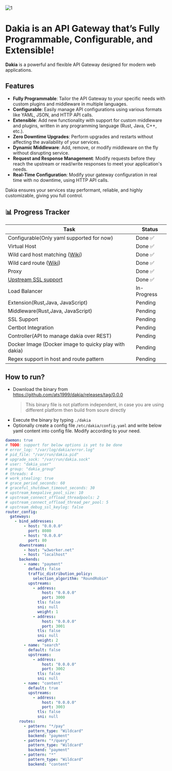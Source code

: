 <!--
```text
_______
\  ___ `'.                    .          .--.
 ' |--.\  \                 .'|          |__|
 | |    \  '              .'  |          .--.
 | |     |  '     __     <    |          |  |     __
 | |     |  |  .:--.'.    |   | ____     |  |  .:--.'.
 | |     ' .' / |   \ |   |   | \ .'     |  | / |   \ |
 | |___.' /'  `" __ | |   |   |/  .      |  | `" __ | |
/_______.'/    .'.''| |   |    /\  \     |__|  .'.''| |
\_______|/    / /   | |_  |   |  \  \         / /   | |_
              \ \._,\ '/  '    \  \  \        \ \._,\ '/
               `--'  `"  '------'  '---'       `--'  `"
```
-->

<!-- canva logo url -> https://www.canva.com/design/DAGZAdY1d9c/YCHWZRD78H5j0CAWaaF6gw/edit -->

![1](https://github.com/user-attachments/assets/fd00ba75-3f0d-4806-b3c9-cc972ebaf126)

# Dakia is an API Gateway that’s Fully Programmable, Configurable, and Extensible!

**Dakia** is a powerful and flexible API Gateway designed for modern web applications.

## Features

- **Fully Programmable**: Tailor the API Gateway to your specific needs with custom plugins and middleware in multiple languages.
- **Configurable**: Easily manage API configurations using various formats like YAML, JSON, and HTTP API calls.
- **Extensible**: Add new functionality with support for custom middleware and plugins, written in any programming language (Rust, Java, C++, etc.).
- **Zero Downtime Upgrades**: Perform upgrades and restarts without affecting the availability of your services.
- **Dynamic Middleware**: Add, remove, or modify middleware on the fly without disrupting service.
- **Request and Response Management**: Modify requests before they reach the upstream or read/write responses to meet your application's needs.
- **Real-Time Configuration**: Modify your gateway configuration in real time with no downtime, using HTTP API calls.

Dakia ensures your services stay performant, reliable, and highly customizable, giving you full control.

## 📊 Progress Tracker

| Task                                                                               | Status      |
| ---------------------------------------------------------------------------------- | ----------- |
| Configurable(Only yaml supported for now)                                          | Done ✅     |
| Virtual Host                                                                       | Done ✅     |
| Wild card host matching ([Wiki](https://en.wikipedia.org/wiki/Matching_wildcards)) | Done ✅     |
| Wild card route ([Wiki](https://en.wikipedia.org/wiki/Matching_wildcards))         | Done ✅     |
| Proxy                                                                              | Done ✅     |
| [Upstream SSL support](https://en.wikipedia.org/wiki/Server_Name_Indication)       | Done ✅     |
| Load Balancer                                                                      | In-Progress |
| Extension(Rust,Java, JavaScript)                                                   | Pending     |
| Middleware(Rust,Java, JavaScript)                                                  | Pending     |
| SSL Support                                                                        | Pending     |
| Certbot Integration                                                                | Pending     |
| Controller(API to manage dakia over REST)                                          | Pending     |
| Docker Image (Docker image to quicky play with dakia)                              | Pending     |
| Regex support in host and route pattern                                            | Pending     |

## How to run?

- Download the binary from https://github.com/ats1999/dakia/releases/tag/0.0.0
  > This binary file is not platform independent, in case you are using different platform then build from soure directly
- Execute the binary by typing `./dakia`
- Optionally create a config file `/etc/dakia/config.yaml` and write below yaml content into config file. Modify according to your need.

```yaml
daemon: true
# TODO: support for below options is yet to be done
# error_log: "/var/log/dakia/error.log"
# pid_file: "/var/run/dakia.pid"
# upgrade_sock: "/var/run/dakia.sock"
# user: "dakia_user"
# group: "dakia_group"
# threads: 4
# work_stealing: true
# grace_period_seconds: 60
# graceful_shutdown_timeout_seconds: 30
# upstream_keepalive_pool_size: 10
# upstream_connect_offload_threadpools: 2
# upstream_connect_offload_thread_per_pool: 5
# upstream_debug_ssl_keylog: false
router_config:
  gateways:
    - bind_addresses:
        - host: "0.0.0.0"
          port: 8080
        - host: "0.0.0.0"
          port: 80
      downstreams:
        - host: "w3worker.net"
        - host: "localhost"
      backends:
        - name: "payment"
          default: false
          traffic_distribution_policy:
            selection_algorithm: "RoundRobin"
          upstreams:
            - address:
                host: "0.0.0.0"
                port: 3000
              tls: false
              sni: null
              weight: 1
            - address:
                host: "0.0.0.0"
                port: 3001
              tls: false
              sni: null
              weight: 2
        - name: "search"
          default: false
          upstreams:
            - address:
                host: "0.0.0.0"
                port: 3002
              tls: false
              sni: null
        - name: "content"
          default: true
          upstreams:
            - address:
                host: "0.0.0.0"
                port: 3003
              tls: false
              sni: null
      routes:
        - pattern: "*/pay"
          pattern_type: "Wildcard"
          backend: "payment"
        - pattern: "*/query"
          pattern_type: "Wildcard"
          backend: "payment"
        - pattern: "*"
          pattern_type: "Wildcard"
          backend: "content"
```
